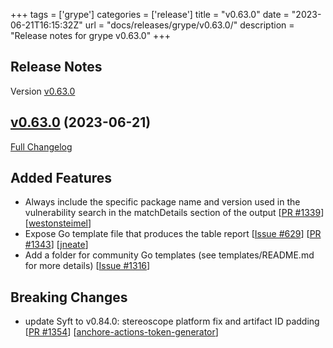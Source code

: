 +++
tags = ['grype']
categories = ['release']
title = "v0.63.0"
date = "2023-06-21T16:15:32Z"
url = "docs/releases/grype/v0.63.0/"
description = "Release notes for grype v0.63.0"
+++

## Release Notes

Version [v0.63.0](https://github.com/anchore/grype/releases/tag/v0.63.0)

## [v0.63.0](https://github.com/anchore/grype/tree/v0.63.0) (2023-06-21)

[Full Changelog](https://github.com/anchore/grype/compare/v0.62.3...v0.63.0)

## Added Features

- Always include the specific package name and version used in the vulnerability search in the matchDetails section of the output [[PR #1339](https://github.com/anchore/grype/pull/1339)] [[westonsteimel](https://github.com/westonsteimel)]
- Expose Go template file that produces the table report [[Issue #629](https://github.com/anchore/grype/issues/629)] [[PR #1343](https://github.com/anchore/grype/pull/1343)] [[jneate](https://github.com/jneate)]
- Add a folder for community Go templates (see templates/README.md for more details) [[Issue #1316](https://github.com/anchore/grype/issues/1316)]

## Breaking Changes

- update Syft to v0.84.0: stereoscope platform fix and artifact ID padding [[PR #1354](https://github.com/anchore/grype/pull/1354)] [[anchore-actions-token-generator](https://github.com/anchore-actions-token-generator)]
